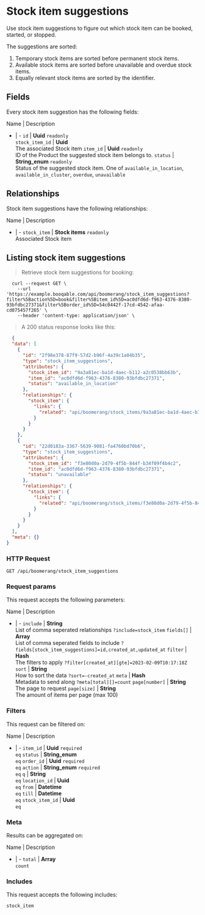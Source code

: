 # Stock item suggestions

Use stock item suggestions to figure out which stock item can be booked,
started, or stopped.

The suggestions are sorted:
  1. Temporary stock items are sorted before permanent stock items.
  2. Available stock items are sorted before unavailable and overdue stock items.
  3. Equally relevant stock items are sorted by the identifier.

## Fields
Every stock item suggestion has the following fields:

Name | Description
- | -
`id` | **Uuid** `readonly`<br>
`stock_item_id` | **Uuid** <br>The associated Stock item
`item_id` | **Uuid** `readonly`<br>ID of the Product the suggested stock item belongs to.
`status` | **String_enum** `readonly`<br>Status of the suggested stock item. One of `available_in_location`, `available_in_cluster`, `overdue`, `unavailable` 


## Relationships
Stock item suggestions have the following relationships:

Name | Description
- | -
`stock_item` | **Stock items** `readonly`<br>Associated Stock item


## Listing stock item suggestions



> Retrieve stock item suggestions for booking:

```shell
  curl --request GET \
    --url 'https://example.booqable.com/api/boomerang/stock_item_suggestions?filter%5Baction%5D=book&filter%5Bitem_id%5D=ac0dfd6d-f963-4376-8380-93bfdbc27371&filter%5Border_id%5D=54c0442f-17cd-4542-afaa-cd075457f265' \
    --header 'content-type: application/json' \
```

> A 200 status response looks like this:

```json
  {
  "data": [
    {
      "id": "2f98e378-87f9-57d2-b96f-4a39c1a04b35",
      "type": "stock_item_suggestions",
      "attributes": {
        "stock_item_id": "9a3a81ec-ba1d-4aec-b112-a2c0538bb63b",
        "item_id": "ac0dfd6d-f963-4376-8380-93bfdbc27371",
        "status": "available_in_location"
      },
      "relationships": {
        "stock_item": {
          "links": {
            "related": "api/boomerang/stock_items/9a3a81ec-ba1d-4aec-b112-a2c0538bb63b"
          }
        }
      }
    },
    {
      "id": "22d0183a-3367-5639-9081-fa4760bd70b6",
      "type": "stock_item_suggestions",
      "attributes": {
        "stock_item_id": "f3e80d0a-2d79-4f5b-844f-b34f09f4b4c2",
        "item_id": "ac0dfd6d-f963-4376-8380-93bfdbc27371",
        "status": "unavailable"
      },
      "relationships": {
        "stock_item": {
          "links": {
            "related": "api/boomerang/stock_items/f3e80d0a-2d79-4f5b-844f-b34f09f4b4c2"
          }
        }
      }
    }
  ],
  "meta": {}
}
```

### HTTP Request

`GET /api/boomerang/stock_item_suggestions`

### Request params

This request accepts the following parameters:

Name | Description
- | -
`include` | **String** <br>List of comma seperated relationships `?include=stock_item`
`fields[]` | **Array** <br>List of comma seperated fields to include `?fields[stock_item_suggestions]=id,created_at,updated_at`
`filter` | **Hash** <br>The filters to apply `?filter[created_at][gte]=2023-02-09T10:17:18Z`
`sort` | **String** <br>How to sort the data `?sort=-created_at`
`meta` | **Hash** <br>Metadata to send along `?meta[total][]=count`
`page[number]` | **String** <br>The page to request
`page[size]` | **String** <br>The amount of items per page (max 100)


### Filters

This request can be filtered on:

Name | Description
- | -
`item_id` | **Uuid** `required`<br>`eq`
`status` | **String_enum** <br>`eq`
`order_id` | **Uuid** `required`<br>`eq`
`action` | **String_enum** `required`<br>`eq`
`q` | **String** <br>`eq`
`location_id` | **Uuid** <br>`eq`
`from` | **Datetime** <br>`eq`
`till` | **Datetime** <br>`eq`
`stock_item_id` | **Uuid** <br>`eq`


### Meta

Results can be aggregated on:

Name | Description
- | -
`total` | **Array** <br>`count`


### Includes

This request accepts the following includes:

`stock_item`





